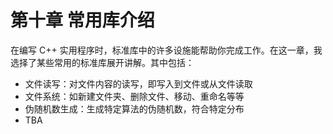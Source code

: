 # 第十章 常用库介绍

在编写 C++ 实用程序时，标准库中的许多设施能帮助你完成工作。在这一章，我选择了某些常用的标准库展开讲解。其中包括：

- 文件读写：对文件内容的读写，即写入到文件或从文件读取
- 文件系统：如新建文件夹、删除文件、移动、重命名等等
- 伪随机数生成：生成特定算法的伪随机数，符合特定分布
- TBA